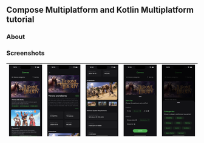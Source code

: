 ## Compose Multiplatform and Kotlin Multiplatform tutorial

### About

### Screenshots

| <img src="./screenshots/games.png"> | <img src="./screenshots/details1.png">  | <img src="./screenshots/details2.png"> | <img src="./screenshots/sortby.png"> | <img src="./screenshots/categories.png"> |
|--------------------| ------------- | ------------- | ------------- | ------------- |
